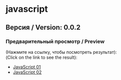 # javascript

## Версия / Version: 0.0.2

### Предварительный просмотр / Preview<br>

(Нажмите на ссылку, чтобы посмотреть результат):<br>
(Click on the link to see the result): <br>
- [JavaScript 01](http://htmlpreview.github.io/?https://github.com/kroobeet/javascript/blob/master/01/index.html)
- [JavaScript 02](http://htmlpreview.github.io/?https://github.com/kroobeet/javascript/blob/master/02/index.html)